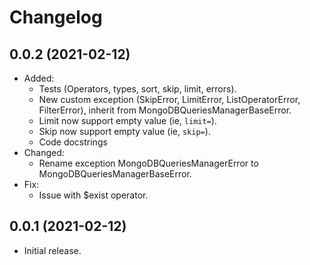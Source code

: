 # Changelog

## 0.0.2 (2021-02-12)
* Added:
    - Tests (Operators, types, sort, skip, limit, errors).
    - New custom exception (SkipError, LimitError, ListOperatorError, FilterError), inherit from MongoDBQueriesManagerBaseError.
    - Limit now support empty value (ie, `limit=`).
    - Skip now support empty value (ie, `skip=`).
    - Code docstrings
* Changed:
    - Rename exception MongoDBQueriesManagerError to MongoDBQueriesManagerBaseError.
* Fix:
    - Issue with $exist operator.

## 0.0.1 (2021-02-12)
* Initial release.